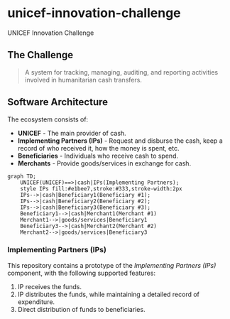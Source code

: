 # unicef-innovation-challenge
UNICEF Innovation Challenge

## The Challenge

> A system for tracking, managing, auditing, and reporting activities involved in humanitarian cash transfers.

## Software Architecture

The ecosystem consists of:

- **UNICEF** - The main provider of cash.
- **Implementing Partners (IPs)** - Request and disburse the cash, keep a record of who received it, how the money is spent, etc.
- **Beneficiaries** - Individuals who receive cash to spend.
- **Merchants** - Provide goods/services in exchange for cash.

```mermaid
graph TD;
    UNICEF(UNICEF)==>|cash|IPs(Implementing Partners);
    style IPs fill:#e1bee7,stroke:#333,stroke-width:2px
    IPs-->|cash|Beneficiary1(Beneficiary #1);
    IPs-->|cash|Beneficiary2(Beneficiary #2);
    IPs-->|cash|Beneficiary3(Beneficiary #3);
    Beneficiary1-->|cash|Merchant1(Merchant #1)
    Merchant1-->|goods/services|Beneficiary1
    Beneficiary3-->|cash|Merchant2(Merchant #2)
    Merchant2-->|goods/services|Beneficiary3
```

### Implementing Partners (IPs)

This repository contains a prototype of the _Implementing Partners (IPs)_ component, with the following supported features:

1. IP receives the funds.
1. IP distributes the funds, while maintaining a detailed record of expenditure.
1. Direct distribution of funds to beneficiaries.
